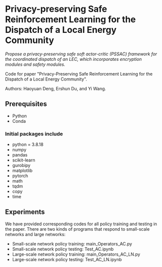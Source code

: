 # Privacy-preserving Safe Reinforcement Learning for the Dispatch of a Local Energy Community

_Propose a privacy-preserving safe soft actor-critic (PSSAC) framework for the coordinated dispatch of an LEC, which incorporates encryption modules and safety modules._

Code for paper "Privacy-Preserving Safe Reinforcement Learning for the Dispatch of a Local Energy Community".

Authors: Haoyuan Deng, Ershun Du, and Yi Wang.


## Prerequisites
- Python 
- Conda


### Initial packages include
  - python = 3.8.18
  - numpy
  - pandas
  - scikit-learn
  - gurobipy
  - matplotlib
  - pytorch
  - math
  - tqdm
  - copy
  - time


## Experiments 

We have provided corresponding codes for all policy training and testing in the paper. There are two kinds of programs that respond to small-scale networks and large networks:
  - Small-scale network policy training: main_Operators_AC.py
  - Small-scale network policy testing: Test_AC.ipynb
  - Large-scale network policy training: main_Operators_AC_LN.py
  - Large-scale network policy testing: Test_AC_LN.ipynb














